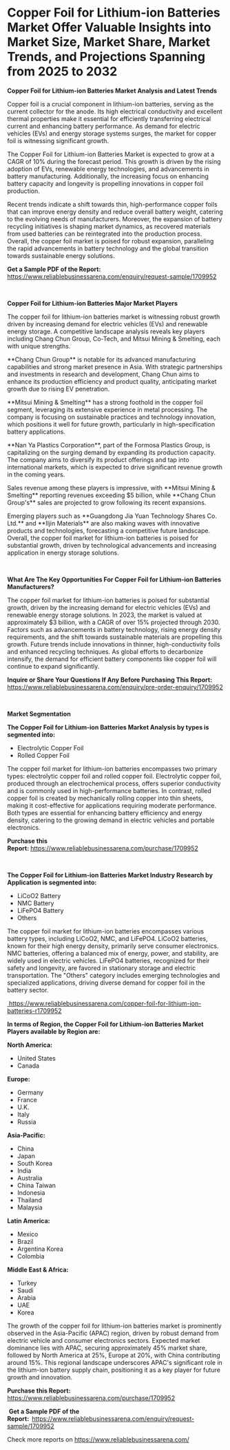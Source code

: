 <p><h1>Copper Foil for Lithium-ion Batteries Market Offer Valuable Insights into Market Size, Market Share, Market Trends, and Projections Spanning from 2025 to 2032</h1></p><p><strong>Copper Foil for Lithium-ion Batteries Market Analysis and Latest Trends</strong></p>
<p><p>Copper foil is a crucial component in lithium-ion batteries, serving as the current collector for the anode. Its high electrical conductivity and excellent thermal properties make it essential for efficiently transferring electrical current and enhancing battery performance. As demand for electric vehicles (EVs) and energy storage systems surges, the market for copper foil is witnessing significant growth.</p><p>The Copper Foil for Lithium-ion Batteries Market is expected to grow at a CAGR of 10% during the forecast period. This growth is driven by the rising adoption of EVs, renewable energy technologies, and advancements in battery manufacturing. Additionally, the increasing focus on enhancing battery capacity and longevity is propelling innovations in copper foil production.</p><p>Recent trends indicate a shift towards thin, high-performance copper foils that can improve energy density and reduce overall battery weight, catering to the evolving needs of manufacturers. Moreover, the expansion of battery recycling initiatives is shaping market dynamics, as recovered materials from used batteries can be reintegrated into the production process. Overall, the copper foil market is poised for robust expansion, paralleling the rapid advancements in battery technology and the global transition towards sustainable energy solutions.</p></p>
<p><strong>Get a Sample PDF of the Report:&nbsp;</strong> <a href="https://www.reliablebusinessarena.com/enquiry/request-sample/1709952?utm_campaign=2016&utm_medium=2&utm_source=Github&utm_content=ia&utm_term=10012025&utm_id=copper-foil-for-lithium-ion-batteries">https://www.reliablebusinessarena.com/enquiry/request-sample/1709952</a></p>
<p>&nbsp;</p>
<p><strong>Copper Foil for Lithium-ion Batteries Major Market Players</strong></p>
<p><p>The copper foil for lithium-ion batteries market is witnessing robust growth driven by increasing demand for electric vehicles (EVs) and renewable energy storage. A competitive landscape analysis reveals key players including Chang Chun Group, Co-Tech, and Mitsui Mining & Smelting, each with unique strengths.</p><p>**Chang Chun Group** is notable for its advanced manufacturing capabilities and strong market presence in Asia. With strategic partnerships and investments in research and development, Chang Chun aims to enhance its production efficiency and product quality, anticipating market growth due to rising EV penetration.</p><p>**Mitsui Mining & Smelting** has a strong foothold in the copper foil segment, leveraging its extensive experience in metal processing. The company is focusing on sustainable practices and technology innovation, which positions it well for future growth, particularly in high-specification battery applications.</p><p>**Nan Ya Plastics Corporation**, part of the Formosa Plastics Group, is capitalizing on the surging demand by expanding its production capacity. The company aims to diversify its product offerings and tap into international markets, which is expected to drive significant revenue growth in the coming years.</p><p>Sales revenue among these players is impressive, with **Mitsui Mining & Smelting** reporting revenues exceeding $5 billion, while **Chang Chun Group's** sales are projected to grow following its recent expansions.</p><p>Emerging players such as **Guangdong Jia Yuan Technology Shares Co. Ltd.** and **Iljin Materials** are also making waves with innovative products and technologies, forecasting a competitive future landscape. Overall, the copper foil market for lithium-ion batteries is poised for substantial growth, driven by technological advancements and increasing application in energy storage solutions.</p></p>
<p>&nbsp;</p>
<p><strong>What Are The Key Opportunities For Copper Foil for Lithium-ion Batteries Manufacturers?</strong></p>
<p><p>The copper foil market for lithium-ion batteries is poised for substantial growth, driven by the increasing demand for electric vehicles (EVs) and renewable energy storage solutions. In 2023, the market is valued at approximately $3 billion, with a CAGR of over 15% projected through 2030. Factors such as advancements in battery technology, rising energy density requirements, and the shift towards sustainable materials are propelling this growth. Future trends include innovations in thinner, high-conductivity foils and enhanced recycling techniques. As global efforts to decarbonize intensify, the demand for efficient battery components like copper foil will continue to expand significantly.</p></p>
<p><strong>Inquire or Share Your Questions If Any Before Purchasing This Report:</strong> <a href="https://www.reliablebusinessarena.com/enquiry/pre-order-enquiry/1709952?utm_campaign=2016&utm_medium=2&utm_source=Github&utm_content=ia&utm_term=10012025&utm_id=copper-foil-for-lithium-ion-batteries">https://www.reliablebusinessarena.com/enquiry/pre-order-enquiry/1709952</a></p>
<p>&nbsp;</p>
<p><strong>Market Segmentation</strong></p>
<p><strong>The Copper Foil for Lithium-ion Batteries Market Analysis by types is segmented into:</strong></p>
<p><ul><li>Electrolytic Copper Foil</li><li>Rolled Copper Foil</li></ul></p>
<p><p>The copper foil market for lithium-ion batteries encompasses two primary types: electrolytic copper foil and rolled copper foil. Electrolytic copper foil, produced through an electrochemical process, offers superior conductivity and is commonly used in high-performance batteries. In contrast, rolled copper foil is created by mechanically rolling copper into thin sheets, making it cost-effective for applications requiring moderate performance. Both types are essential for enhancing battery efficiency and energy density, catering to the growing demand in electric vehicles and portable electronics.</p></p>
<p><strong>Purchase this Report:&nbsp;</strong><a href="https://www.reliablebusinessarena.com/purchase/1709952?utm_campaign=2016&utm_medium=2&utm_source=Github&utm_content=ia&utm_term=10012025&utm_id=copper-foil-for-lithium-ion-batteries">https://www.reliablebusinessarena.com/purchase/1709952</a></p>
<p>&nbsp;</p>
<p><strong>The Copper Foil for Lithium-ion Batteries Market Industry Research by Application is segmented into:</strong></p>
<p><ul><li>LiCoO2 Battery</li><li>NMC Battery</li><li>LiFePO4 Battery</li><li>Others</li></ul></p>
<p><p>The copper foil market for lithium-ion batteries encompasses various battery types, including LiCoO2, NMC, and LiFePO4. LiCoO2 batteries, known for their high energy density, primarily serve consumer electronics. NMC batteries, offering a balanced mix of energy, power, and stability, are widely used in electric vehicles. LiFePO4 batteries, recognized for their safety and longevity, are favored in stationary storage and electric transportation. The "Others" category includes emerging technologies and specialized applications, driving diverse demand for copper foil in the battery sector.</p></p>
<p><a href="https://www.reliablebusinessarena.com/copper-foil-for-lithium-ion-batteries-r1709952?utm_campaign=2016&utm_medium=2&utm_source=Github&utm_content=ia&utm_term=10012025&utm_id=copper-foil-for-lithium-ion-batteries">&nbsp;https://www.reliablebusinessarena.com/copper-foil-for-lithium-ion-batteries-r1709952</a></p>
<p><strong>In terms of Region, the Copper Foil for Lithium-ion Batteries Market Players available by Region are:</strong></p>
<p>
    <p> <strong> North America: </strong>
        <ul>
            <li>United States</li>
            <li>Canada</li>
        </ul>
        </p> 
    <p> <strong> Europe: </strong>
        <ul>
            <li>Germany</li>
            <li>France</li>
            <li>U.K.</li>
            <li>Italy</li>
            <li>Russia</li>
        </ul>
        </p> 
    <p> <strong> Asia-Pacific: </strong>
        <ul>
            <li>China</li>
            <li>Japan</li>
            <li>South Korea</li>
            <li>India</li>
            <li>Australia</li>
            <li>China Taiwan</li>
            <li>Indonesia</li>
            <li>Thailand</li>
            <li>Malaysia</li>
        </ul>
        </p> 
    <p> <strong> Latin America: </strong>
        <ul>
            <li>Mexico</li>
            <li>Brazil</li>
            <li>Argentina Korea</li>
            <li>Colombia</li>
        </ul>
        </p> 
    <p> <strong> Middle East & Africa: </strong>
        <ul>
            <li>Turkey</li>
            <li>Saudi</li>
            <li>Arabia</li>
            <li>UAE</li>
            <li>Korea</li>
        </ul>
    </p>
    </p>
<p><p>The growth of the copper foil for lithium-ion batteries market is prominently observed in the Asia-Pacific (APAC) region, driven by robust demand from electric vehicle and consumer electronics sectors. Expected market dominance lies with APAC, securing approximately 45% market share, followed by North America at 25%, Europe at 20%, with China contributing around 15%. This regional landscape underscores APAC's significant role in the lithium-ion battery supply chain, positioning it as a key player for future growth and innovation.</p></p>
<p><strong>Purchase this Report: </strong><a href="https://www.reliablebusinessarena.com/purchase/1709952?utm_campaign=2016&utm_medium=2&utm_source=Github&utm_content=ia&utm_term=10012025&utm_id=copper-foil-for-lithium-ion-batteries">https://www.reliablebusinessarena.com/purchase/1709952</a></p>
<p>&nbsp;<strong>Get a Sample PDF of the Report:&nbsp;&nbsp;</strong><a href="https://www.reliablebusinessarena.com/enquiry/request-sample/1709952?utm_campaign=2016&utm_medium=2&utm_source=Github&utm_content=ia&utm_term=10012025&utm_id=copper-foil-for-lithium-ion-batteries">https://www.reliablebusinessarena.com/enquiry/request-sample/1709952</a></p>
<p><strong></strong></p>
<p>Check more reports on <a href="https://www.reliablebusinessarena.com/?utm_campaign=2016&utm_medium=2&utm_source=Github&utm_content=ia&utm_term=10012025&utm_id=copper-foil-for-lithium-ion-batteries">https://www.reliablebusinessarena.com/</a></p>